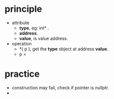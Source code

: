 # principle
- attribute
	- **type**, eg: int* .
	- **address**.
	- **value**, is value address.
- operation
	- *( p ), get the **type** object at address **value**.
	- p = 

# practice
- construction may fail, check if pointer is nullptr.
- 